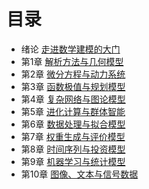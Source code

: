 # 目录

- 绪论 [走进数学建模的大门](CH0/绪论-走进数学建模的大门.md)
- 第1章 [解析方法与几何模型](CH1/第1章-解析方法与几何模型.md)
- 第2章 [微分方程与动力系统](CH2/第2章-微分方程与动力系统.md)
- 第3章 [函数极值与规划模型](CH3/第三章-函数极值与规划模型.md)
- 第4章 [复杂网络与图论模型](CH4/第4章-复杂网络与图论模型.md)
- 第5章 [进化计算与群体智能](CH5/第五章-进化计算与群体智能.md)
- 第6章 [数据处理与拟合模型](CH6/第六章-数据处理与拟合模型.md)
- 第7章 [权重生成与评价模型](CH7/第7章-权重生成与评价模型.md)
- 第8章 [时间序列与投资模型](CH8/第8章-时间序列.md)
- 第9章 [机器学习与统计模型](CH9/第九章-机器学习与统计模型.md)
- 第10章 [图像、文本与信号数据](CH10/第10章-图像、文本与信号数据.md)
